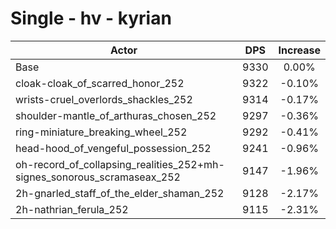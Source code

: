 # Single - hv - kyrian
| Actor | DPS | Increase |
|---|:---:|:---:|
|Base|9330|0.00%|
|cloak-cloak_of_scarred_honor_252|9322|-0.10%|
|wrists-cruel_overlords_shackles_252|9314|-0.17%|
|shoulder-mantle_of_arthuras_chosen_252|9297|-0.36%|
|ring-miniature_breaking_wheel_252|9292|-0.41%|
|head-hood_of_vengeful_possession_252|9241|-0.96%|
|oh-record_of_collapsing_realities_252+mh-signes_sonorous_scramaseax_252|9147|-1.96%|
|2h-gnarled_staff_of_the_elder_shaman_252|9128|-2.17%|
|2h-nathrian_ferula_252|9115|-2.31%|
